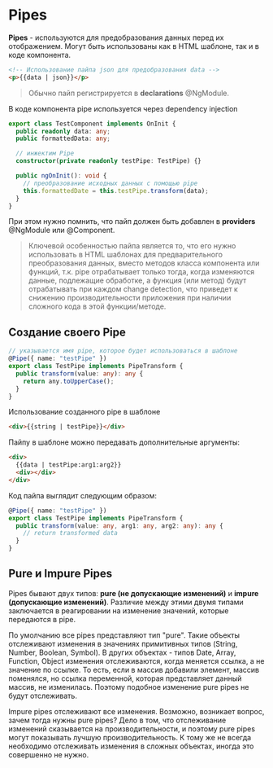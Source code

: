 # Pipes

**Pipes** - используются для предобразования данных перед их отображением. Могут быть использованы как в HTML шаблоне, так и в коде компонента.

```html
<!-- Использование пайпа json для предобразования data -->
<p>{{data | json}}</p>
```

> Обычно пайп регистрируется в **declarations** @NgModule.

В коде компонента pipe используется через dependency injection

```ts
export class TestComponent implements OnInit {
  public readonly data: any;
  public formattedData: any;

  // инжектим Pipe
  constructor(private readonly testPipe: TestPipe) {}

  public ngOnInit(): void {
    // преобразование исходных данных с помощью pipe
    this.formattedDate = this.testPipe.transform(data);
  }
}
```

При этом нужно помнить, что пайп должен быть добавлен в **providers** @NgModule или @Component.

> Ключевой особенностью пайпа является то, что его нужно использовать в HTML шаблонах для предварительного преобразования данных, вместо методов класса компонента или функций, т.к. pipe отрабатывает только тогда, когда изменяются данные, подлежащие обработке, а функция (или метод) будут отрабатывать при каждом change detection, что приведет к снижению производительности приложения при наличии сложного кода в этой функции/методе.

## Создание своего Pipe

```ts
// указывается имя pipe, которое будет использоваться в шаблоне
@Pipe({ name: "testPipe" })
export class TestPipe implements PipeTransform {
  public transform(value: any): any {
    return any.toUpperCase();
  }
}
```

Использование созданного pipe в шаблоне

```html
<div>{{string | testPipe}}</div>
```

Пайпу в шаблоне можно передавать дополнительные аргументы:

```html
<div>
  {{data | testPipe:arg1:arg2}}
  <div></div>
</div>
```

Код пайпа выглядит следующим образом:

```ts
@Pipe({ name: "testPipe" })
export class TestPipe implements PipeTransform {
  public transform(value: any, arg1: any, arg2: any): any {
    // return transformed data
  }
}
```
## Pure и Impure Pipes

Pipes бывают двух типов: **pure (не допускающие изменений)** и **impure (допускающие изменений)**. Различие между этими двумя типами заключается в реагировании на изменение значений, которые передаются в pipe.

По умолчанию все pipes представляют тип "pure". Такие объекты отслеживают изменения в значениях примитивных типов (String, Number, Boolean, Symbol). В других объектах - типов Date, Array, Function, Object изменения отслеживаются, когда меняется ссылка, а не значение по ссылке. То есть, если в массив добавили элемент, массив поменялся, но ссылка переменной, которая представляет данный массив, не изменилась. Поэтому подобное изменение pure pipes не будут отслеживать.

Impure pipes отслеживают все изменения. Возможно, возникает вопрос, зачем тогда нужны pure pipes? Дело в том, что отслеживание изменений сказывается на производительности, и поэтому pure pipes могут показывать лучшую производительность. К тому же не всегда необходимо отслеживать изменения в сложных объектах, иногда это совершенно не нужно.
